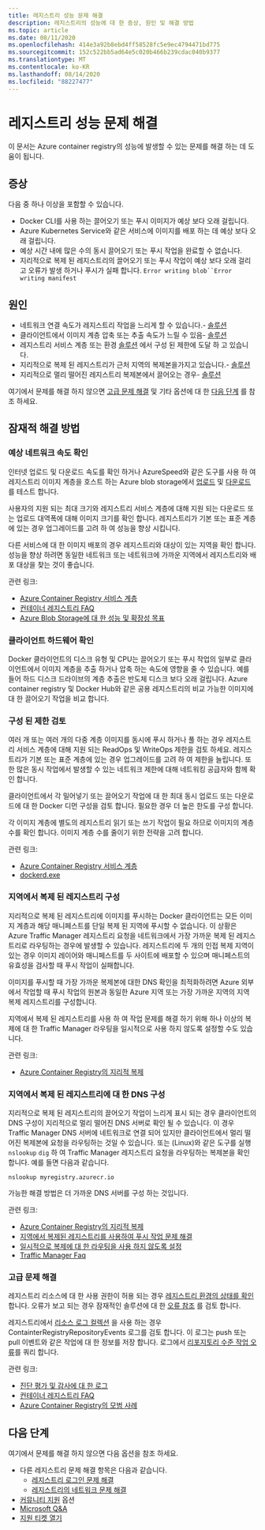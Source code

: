 ```yaml
---
title: 레지스트리 성능 문제 해결
description: 레지스트리의 성능에 대 한 증상, 원인 및 해결 방법
ms.topic: article
ms.date: 08/11/2020
ms.openlocfilehash: 414e3a92b8ebd4ff58528fc5e9ec4794471bd775
ms.sourcegitcommit: 152c522bb5ad64e5c020b466b239cdac040b9377
ms.translationtype: MT
ms.contentlocale: ko-KR
ms.lasthandoff: 08/14/2020
ms.locfileid: "88227477"
---
```

# <a name="troubleshoot-registry-performance"></a>레지스트리 성능 문제 해결

이 문서는 Azure container registry의 성능에 발생할 수 있는 문제를 해결 하는 데 도움이 됩니다. 

## <a name="symptoms"></a>증상

다음 중 하나 이상을 포함할 수 있습니다.

* Docker CLI를 사용 하는 끌어오기 또는 푸시 이미지가 예상 보다 오래 걸립니다.
* Azure Kubernetes Service와 같은 서비스에 이미지를 배포 하는 데 예상 보다 오래 걸립니다.
* 예상 시간 내에 많은 수의 동시 끌어오기 또는 푸시 작업을 완료할 수 없습니다.
* 지리적으로 복제 된 레지스트리의 끌어오기 또는 푸시 작업이 예상 보다 오래 걸리고 오류가 발생 하거나 푸시가 실패 합니다. `Error writing blob``Error writing manifest`

## <a name="causes"></a>원인

* 네트워크 연결 속도가 레지스트리 작업을 느리게 할 수 있습니다.- [솔루션](#check-expected-network-speed)
* 클라이언트에서 이미지 계층 압축 또는 추출 속도가 느릴 수 있음- [솔루션](#check-client-hardware)  
* 레지스트리 서비스 계층 또는 환경 [솔루션](#review-configured-limits) 에서 구성 된 제한에 도달 하 고 있습니다.
* 지리적으로 복제 된 레지스트리가 근처 지역의 복제본을가지고 있습니다.- [솔루션](#configure-geo-replicated-registry)
* 지리적으로 멀리 떨어진 레지스트리 복제본에서 끌어오는 경우- [솔루션](#configure-dns-for-geo-replicated-registry)

여기에서 문제를 해결 하지 않으면 [고급 문제 해결](#advanced-troubleshooting) 및 기타 옵션에 대 한 [다음 단계](#next-steps) 를 참조 하세요.

## <a name="potential-solutions"></a>잠재적 해결 방법

### <a name="check-expected-network-speed"></a>예상 네트워크 속도 확인

인터넷 업로드 및 다운로드 속도를 확인 하거나 AzureSpeed와 같은 도구를 사용 하 여 레지스트리 이미지 계층을 호스트 하는 Azure blob storage에서 [업로드](https://www.azurespeed.com/Azure/Uploadß) 및 [다운로드](https://www.azurespeed.com/Azure/Download) 를 테스트 합니다.

사용자의 지원 되는 최대 크기와 레지스트리 서비스 계층에 대해 지원 되는 다운로드 또는 업로드 대역폭에 대해 이미지 크기를 확인 합니다. 레지스트리가 기본 또는 표준 계층에 있는 경우 업그레이드를 고려 하 여 성능을 향상 시킵니다. 

다른 서비스에 대 한 이미지 배포의 경우 레지스트리와 대상이 있는 지역을 확인 합니다. 성능을 향상 하려면 동일한 네트워크 또는 네트워크에 가까운 지역에서 레지스트리와 배포 대상을 찾는 것이 좋습니다.

관련 링크:

* [Azure Container Registry 서비스 계층](container-registry-skus.md)    
* [컨테이너 레지스트리 FAQ](container-registry-faq.md)
* [Azure Blob Storage에 대 한 성능 및 확장성 목표](../storage/blobs/scalability-targets.md)

### <a name="check-client-hardware"></a>클라이언트 하드웨어 확인

Docker 클라이언트의 디스크 유형 및 CPU는 끌어오기 또는 푸시 작업의 일부로 클라이언트에서 이미지 계층을 추출 하거나 압축 하는 속도에 영향을 줄 수 있습니다. 예를 들어 하드 디스크 드라이브의 계층 추출은 반도체 디스크 보다 오래 걸립니다. Azure container registry 및 Docker Hub와 같은 공용 레지스트리의 비교 가능한 이미지에 대 한 끌어오기 작업을 비교 합니다.

### <a name="review-configured-limits"></a>구성 된 제한 검토

여러 개 또는 여러 개의 다중 계층 이미지를 동시에 푸시 하거나 풀 하는 경우 레지스트리 서비스 계층에 대해 지원 되는 ReadOps 및 WriteOps 제한을 검토 하세요. 레지스트리가 기본 또는 표준 계층에 있는 경우 업그레이드를 고려 하 여 제한을 늘립니다. 또한 많은 동시 작업에서 발생할 수 있는 네트워크 제한에 대해 네트워킹 공급자와 함께 확인 합니다. 

클라이언트에서 각 밀어넣기 또는 끌어오기 작업에 대 한 최대 동시 업로드 또는 다운로드에 대 한 Docker 디먼 구성을 검토 합니다. 필요한 경우 더 높은 한도를 구성 합니다.

각 이미지 계층에 별도의 레지스트리 읽기 또는 쓰기 작업이 필요 하므로 이미지의 계층 수를 확인 합니다. 이미지 계층 수를 줄이기 위한 전략을 고려 합니다.

관련 링크:

* [Azure Container Registry 서비스 계층](container-registry-skus.md)
* [dockerd.exe](https://docs.docker.com/engine/reference/commandline/dockerd/)

### <a name="configure-geo-replicated-registry"></a>지역에서 복제 된 레지스트리 구성

지리적으로 복제 된 레지스트리에 이미지를 푸시하는 Docker 클라이언트는 모든 이미지 계층과 해당 매니페스트를 단일 복제 된 지역에 푸시할 수 없습니다. 이 상황은 Azure Traffic Manager 레지스트리 요청을 네트워크에서 가장 가까운 복제 된 레지스트리로 라우팅하는 경우에 발생할 수 있습니다. 레지스트리에 두 개의 인접 복제 지역이 있는 경우 이미지 레이어와 매니페스트를 두 사이트에 배포할 수 있으며 매니페스트의 유효성을 검사할 때 푸시 작업이 실패합니다.

이미지를 푸시할 때 가장 가까운 복제본에 대한 DNS 확인을 최적화하려면 Azure 외부에서 작업할 때 푸시 작업의 원본과 동일한 Azure 지역 또는 가장 가까운 지역의 지역 복제 레지스트리를 구성합니다.

지역에서 복제 된 레지스트리를 사용 하 여 작업 문제를 해결 하기 위해 하나 이상의 복제에 대 한 Traffic Manager 라우팅을 일시적으로 사용 하지 않도록 설정할 수도 있습니다.

관련 링크:

* [Azure Container Registry의 지리적 복제](container-registry-geo-replication.md)

### <a name="configure-dns-for-geo-replicated-registry"></a>지역에서 복제 된 레지스트리에 대 한 DNS 구성

지리적으로 복제 된 레지스트리의 끌어오기 작업이 느리게 표시 되는 경우 클라이언트의 DNS 구성이 지리적으로 멀리 떨어진 DNS 서버로 확인 될 수 있습니다. 이 경우 Traffic Manager DNS 서버에 네트워크로 연결 되어 있지만 클라이언트에서 멀리 떨어진 복제본에 요청을 라우팅하는 것일 수 있습니다. 또는 (Linux)와 같은 도구를 실행 `nslookup` `dig` 하 여 Traffic Manager 레지스트리 요청을 라우팅하는 복제본을 확인 합니다. 예를 들면 다음과 같습니다.

```console
nslookup myregistry.azurecr.io
```

가능한 해결 방법은 더 가까운 DNS 서버를 구성 하는 것입니다.

관련 링크:

* [Azure Container Registry의 지리적 복제](container-registry-geo-replication.md)
* [지역에서 복제된 레지스트리를 사용하여 푸시 작업 문제 해결](container-registry-geo-replication.md#troubleshoot-push-operations-with-geo-replicated-registries)
* [일시적으로 복제에 대 한 라우팅을 사용 하지 않도록 설정](container-registry-geo-replication.md#temporarily-disable-routing-to-replication)
* [Traffic Manager Faq](../traffic-manager/traffic-manager-faqs.md)

### <a name="advanced-troubleshooting"></a>고급 문제 해결

레지스트리 리소스에 대 한 사용 권한이 허용 되는 경우 [레지스트리 환경의 상태를 확인](container-registry-check-health.md)합니다. 오류가 보고 되는 경우 잠재적인 솔루션에 대 한 [오류 참조](container-registry-health-error-reference.md) 를 검토 합니다.

레지스트리에서 [리소스 로그 컬렉션](container-registry-diagnostics-audit-logs.md) 을 사용 하는 경우 ContainterRegistryRepositoryEvents 로그를 검토 합니다. 이 로그는 push 또는 pull 이벤트와 같은 작업에 대 한 정보를 저장 합니다. 로그에서 [리포지토리 수준 작업 오류](container-registry-diagnostics-audit-logs.md#repository-level-operation-failures)를 쿼리 합니다. 

관련 링크:

* [진단 평가 및 감사에 대 한 로그](container-registry-diagnostics-audit-logs.md)
* [컨테이너 레지스트리 FAQ](container-registry-faq.md)
* [Azure Container Registry의 모범 사례](container-registry-best-practices.md)

## <a name="next-steps"></a>다음 단계

여기에서 문제를 해결 하지 않으면 다음 옵션을 참조 하세요.

* 다른 레지스트리 문제 해결 항목은 다음과 같습니다.
  * [레지스트리 로그인 문제 해결](container-registry-troubleshoot-login.md)
  * [레지스트리의 네트워크 문제 해결](container-registry-troubleshoot-access.md)
* [커뮤니티 지원](https://azure.microsoft.com/support/community/) 옵션
* [Microsoft Q&A](https://docs.microsoft.com/answers/products/)
* [지원 티켓 열기](https://azure.microsoft.com/support/create-ticket/)



